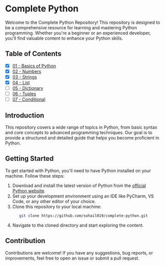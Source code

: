 # Complete Python

Welcome to the Complete Python Repository! This repository is designed to be a comprehensive resource for learning and mastering Python programming. Whether you're a beginner or an experienced developer, you'll find valuable content to enhance your Python skills.

## Table of Contents

- [x] [01 - Basics of Python](https://github.com/sohail019/Complete-Python/tree/main/01%20-%20Basics)
- [x] [02 - Numbers](https://github.com/sohail019/Complete-Python/tree/main/02%20-%20Numbers)
- [x] [03 - Strings](https://github.com/sohail019/Complete-Python/tree/main/03%20-%20Strings)
- [x] [04 - List](https://github.com/sohail019/Complete-Python/tree/main/03%20-%20Strings)
- [ ] [05 - Dictionary]()
- [ ] [06 - Tuples]()
- [ ] [07 - Conditional]()

## Introduction

This repository covers a wide range of topics in Python, from basic syntax and core concepts to advanced programming techniques. Our goal is to provide a structured and detailed guide that helps you become proficient in Python.

## Getting Started

To get started with Python, you'll need to have Python installed on your machine. Follow these steps:

1. Download and install the latest version of Python from the [official Python website](https://www.python.org/downloads/).
2. Set up your development environment using an IDE like PyCharm, VS Code, or any other editor of your choice.
3. Clone this repository to your local machine:
   ```bash
      git clone https://github.com/sohail019/complete-python.git
4. Navigate to the cloned directory and start exploring the content.


## Contribution
Contributions are welcome! If you have any suggestions, bug reports, or improvements, feel free to open an issue or submit a pull request.
